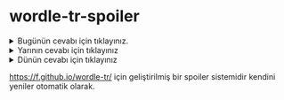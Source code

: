 # wordle-tr-spoiler

<details>
  <summary>Bugünün cevabı için tıklayınız.</summary>
  <br>
    <b> keyfi </b>
</details>

<details>
  <summary>Yarının cevabı için tıklayınız</summary>
  <br>
   <b> teati </b>
</details>

<details>
  <summary>Dünün cevabı için tıklayınız </summary>
  <br>
  <b> niçin </b>
</details>

https://f.github.io/wordle-tr/ için geliştirilmiş bir spoiler sistemidir kendini yeniler otomatik olarak.

